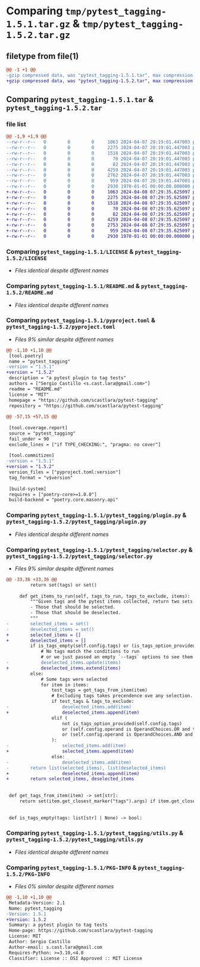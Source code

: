 # Comparing `tmp/pytest_tagging-1.5.1.tar.gz` & `tmp/pytest_tagging-1.5.2.tar.gz`

## filetype from file(1)

```diff
@@ -1 +1 @@
-gzip compressed data, was "pytest_tagging-1.5.1.tar", max compression
+gzip compressed data, was "pytest_tagging-1.5.2.tar", max compression
```

## Comparing `pytest_tagging-1.5.1.tar` & `pytest_tagging-1.5.2.tar`

### file list

```diff
@@ -1,9 +1,9 @@
--rw-r--r--   0        0        0     1063 2024-04-07 20:19:01.447003 pytest_tagging-1.5.1/LICENSE
--rw-r--r--   0        0        0     2275 2024-04-07 20:19:01.447003 pytest_tagging-1.5.1/README.md
--rw-r--r--   0        0        0     1518 2024-04-07 20:19:01.447003 pytest_tagging-1.5.1/pyproject.toml
--rw-r--r--   0        0        0       70 2024-04-07 20:19:01.447003 pytest_tagging-1.5.1/pytest_tagging/__init__.py
--rw-r--r--   0        0        0       82 2024-04-07 20:19:01.447003 pytest_tagging-1.5.1/pytest_tagging/choices.py
--rw-r--r--   0        0        0     4259 2024-04-07 20:19:01.447003 pytest_tagging-1.5.1/pytest_tagging/plugin.py
--rw-r--r--   0        0        0     2762 2024-04-07 20:19:01.447003 pytest_tagging-1.5.1/pytest_tagging/selector.py
--rw-r--r--   0        0        0      959 2024-04-07 20:19:01.447003 pytest_tagging-1.5.1/pytest_tagging/utils.py
--rw-r--r--   0        0        0     2930 1970-01-01 00:00:00.000000 pytest_tagging-1.5.1/PKG-INFO
+-rw-r--r--   0        0        0     1063 2024-04-08 07:29:35.625097 pytest_tagging-1.5.2/LICENSE
+-rw-r--r--   0        0        0     2275 2024-04-08 07:29:35.625097 pytest_tagging-1.5.2/README.md
+-rw-r--r--   0        0        0     1518 2024-04-08 07:29:35.625097 pytest_tagging-1.5.2/pyproject.toml
+-rw-r--r--   0        0        0       70 2024-04-08 07:29:35.625097 pytest_tagging-1.5.2/pytest_tagging/__init__.py
+-rw-r--r--   0        0        0       82 2024-04-08 07:29:35.625097 pytest_tagging-1.5.2/pytest_tagging/choices.py
+-rw-r--r--   0        0        0     4259 2024-04-08 07:29:35.625097 pytest_tagging-1.5.2/pytest_tagging/plugin.py
+-rw-r--r--   0        0        0     2753 2024-04-08 07:29:35.625097 pytest_tagging-1.5.2/pytest_tagging/selector.py
+-rw-r--r--   0        0        0      959 2024-04-08 07:29:35.625097 pytest_tagging-1.5.2/pytest_tagging/utils.py
+-rw-r--r--   0        0        0     2930 1970-01-01 00:00:00.000000 pytest_tagging-1.5.2/PKG-INFO
```

### Comparing `pytest_tagging-1.5.1/LICENSE` & `pytest_tagging-1.5.2/LICENSE`

 * *Files identical despite different names*

### Comparing `pytest_tagging-1.5.1/README.md` & `pytest_tagging-1.5.2/README.md`

 * *Files identical despite different names*

### Comparing `pytest_tagging-1.5.1/pyproject.toml` & `pytest_tagging-1.5.2/pyproject.toml`

 * *Files 9% similar despite different names*

```diff
@@ -1,10 +1,10 @@
 [tool.poetry]
 name = "pytest_tagging"
-version = "1.5.1"
+version = "1.5.2"
 description = "a pytest plugin to tag tests"
 authors = ["Sergio Castillo <s.cast.lara@gmail.com>"]
 readme = "README.md"
 license = "MIT"
 homepage = "https://github.com/scastlara/pytest-tagging"
 repository = "https://github.com/scastlara/pytest-tagging"
 
@@ -57,15 +57,15 @@
 
 [tool.coverage.report]
 source = "pytest_tagging"
 fail_under = 90
 exclude_lines = ["if TYPE_CHECKING:", "pragma: no cover"]
 
 [tool.commitizen]
-version = "1.5.1"
+version = "1.5.2"
 version_files = ["pyproject.toml:version"]
 tag_format = "v$version"
 
 [build-system]
 requires = ["poetry-core>=1.0.0"]
 build-backend = "poetry.core.masonry.api"
```

### Comparing `pytest_tagging-1.5.1/pytest_tagging/plugin.py` & `pytest_tagging-1.5.2/pytest_tagging/plugin.py`

 * *Files identical despite different names*

### Comparing `pytest_tagging-1.5.1/pytest_tagging/selector.py` & `pytest_tagging-1.5.2/pytest_tagging/selector.py`

 * *Files 9% similar despite different names*

```diff
@@ -33,36 +33,36 @@
         return set(tags) or set()
 
     def get_items_to_run(self, tags_to_run, tags_to_exclude, items):
         """Given tags and the pytest items collected, return two sets of items:
         - Those that should be selected.
         - Those that should be deselected.
         """
-        selected_items = set()
-        deselected_items = set()
+        selected_items = []
+        deselected_items = []
         if is_tags_empty(self.config.tags) or (is_tags_option_provided(self.config.tags) and not tags_to_run):
             # No tags match the conditions to run
             # or we just passed an empty `--tags` options to see them all.
-            deselected_items.update(items)
+            deselected_items.extend(items)
         else:
             # Some tags were selected
             for item in items:
                 test_tags = get_tags_from_item(item)
                 # Excluding tags takes precendence ove any selection.
                 if test_tags & tags_to_exclude:
-                    deselected_items.add(item)
+                    deselected_items.append(item)
                 elif (
                     not is_tags_option_provided(self.config.tags)
                     or (self.config.operand is OperandChoices.OR and test_tags & tags_to_run)
                     or (self.config.operand is OperandChoices.AND and tags_to_run <= test_tags)
                 ):
-                    selected_items.add(item)
+                    selected_items.append(item)
                 else:
-                    deselected_items.add(item)
-        return list(selected_items), list(deselected_items)
+                    deselected_items.append(item)
+        return selected_items, deselected_items
 
 
 def get_tags_from_item(item) -> set[str]:
     return set(item.get_closest_marker("tags").args) if item.get_closest_marker("tags") else set()
 
 
 def is_tags_empty(tags: list[str] | None) -> bool:
```

### Comparing `pytest_tagging-1.5.1/pytest_tagging/utils.py` & `pytest_tagging-1.5.2/pytest_tagging/utils.py`

 * *Files identical despite different names*

### Comparing `pytest_tagging-1.5.1/PKG-INFO` & `pytest_tagging-1.5.2/PKG-INFO`

 * *Files 0% similar despite different names*

```diff
@@ -1,10 +1,10 @@
 Metadata-Version: 2.1
 Name: pytest_tagging
-Version: 1.5.1
+Version: 1.5.2
 Summary: a pytest plugin to tag tests
 Home-page: https://github.com/scastlara/pytest-tagging
 License: MIT
 Author: Sergio Castillo
 Author-email: s.cast.lara@gmail.com
 Requires-Python: >=3.10,<4.0
 Classifier: License :: OSI Approved :: MIT License
```

